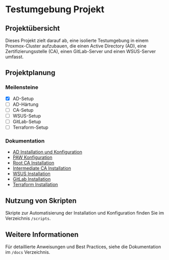 # Testumgebung Projekt

## Projektübersicht

Dieses Projekt zielt darauf ab, eine isolierte Testumgebung in einem Proxmox-Cluster aufzubauen, die einen Active Directory (AD), eine Zertifizierungsstelle (CA), einen GitLab-Server und einen WSUS-Server umfasst.

## Projektplanung

### Meilensteine

- [X] AD-Setup
- [ ] AD-Härtung
- [ ] CA-Setup
- [ ] WSUS-Setup
- [ ] GitLab-Setup
- [ ] Terraform-Setup

### Dokumentation

- [AD Installation und Konfiguration](./docs/ad-installation.md)
- [PAW Konfiguration](./docs/paw-configuration.md)
- [Root CA Installation](./docs/root-ca-installation.md)
- [Intermediate CA Installation](./docs/intermediate-ca-installation.md)
- [WSUS Installation](./docs/wsus-installation.md)
- [GitLab Installation](./docs/gitlab-installation.md)
- [Terraform Installation](./docs/terraform-installation.md)

## Nutzung von Skripten

Skripte zur Automatisierung der Installation und Konfiguration finden Sie im Verzeichnis `/scripts`.

## Weitere Informationen

Für detaillierte Anweisungen und Best Practices, siehe die Dokumentation im `/docs` Verzeichnis.

